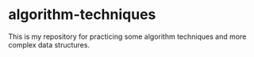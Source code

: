 # algorithm-techniques

This is my repository for practicing some algorithm techniques and more complex data structures.
